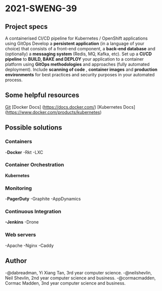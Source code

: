 # 2021-SWENG-39
## Project specs
A containerised CI/CD pipeline for Kubernetes / OpenShift applications using GitOps
Develop a **persistent application** (in a language of your choice) that consists of a front-end component, a **back-end database** and (optionally) a **messaging system** (Redis, MQ, Kafka, etc). Set up a **CI/CD pipeline** to **BUILD, BAKE and DEPLOY** your application to a container platform using **GitOps methodologies** and approaches (fully automated deployment). Include **scanning of code** , **container images** and **production environments** for best practices and security purposes in your automated process.

## Some helpful resources
[Git](https://git-scm.com/book/en/v2)
[Docker Docs] (https://docs.docker.com/)
[Kubernetes Docs] (https://www.docker.com/products/kubernetes)

## Possible solutions

### Containers
-**Docker**
-Rkt
-LXC
### Container Orchestration
**Kubernetes**

### Monitoring
-**PagerDuty**
-Graphite
-AppDynamics

### Continuous Integration
**-Jenkins**
-Drone

### Web servers
-Apache
-Nginx
-Caddy

## Author
-@dabreadman, Yi Xiang Tan, 3rd year computer science.
-@neilshevlin, Neil Shevlin, 2nd year computer science and business. 
-@cormacmadden, Cormac Madden, 3nd year computer science and business. 
